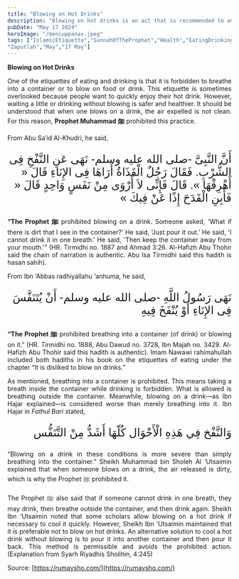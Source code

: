 ```yaml
---
title: "Blowing on Hot Drinks"
description: "Blowing on hot drinks is an act that is recommended to avoid in Islam. Prophet Muhammad ﷺ prohibited blowing on food or drinks to maintain cleanliness and health, based on the hadith which states, 'Do not breathe into a container (of drink).' (HR. Bukhari and Muslim)"
pubDate: "May 17 2024"
heroImage: "/meniuppanas.jpeg"
tags: ["IslamicEtiquette","SunnahOfTheProphet","Health","EatingDrinkingEtiquette","IslamicEthics","Hadith","Cleanliness","ProphetMuhammad","HealthyLiving","HealthTips","IslamicPractices","PropheticProhibitions","DrinkingEtiquette","CleanlinessInIslam",
"Zaputlah","May","17 May"]
---
```


**Blowing on Hot Drinks**

<p style="text-align: justify;">One of the etiquettes of eating and drinking is that it is forbidden to breathe into a container or to blow on food or drink. This etiquette is sometimes overlooked because people want to quickly enjoy their hot drink. However, waiting a little or drinking without blowing is safer and healthier. It should be understood that when one blows on a drink, the air expelled is not clean. For this reason, <strong>Prophet Muhammad ﷺ</strong> prohibited this practice.</p>

<p style="text-align: justify;">From Abu Sa’id Al-Khudri, he said,</p>

<p style="font-family: 'Neirizi Regular', sans-serif; font-size: 25px; direction: rtl;">
أَنَّ النَّبِىَّ -صلى الله عليه وسلم- نَهَى عَنِ النَّفْخِ فِى الشُّرْبِ. فَقَالَ رَجُلٌ الْقَذَاةُ أَرَاهَا فِى الإِنَاءِ قَالَ « أَهْرِقْهَا ». قَالَ فَإِنِّى لاَ أَرْوَى مِنْ نَفَسٍ وَاحِدٍ قَالَ « فَأَبِنِ الْقَدَحَ إِذًا عَنْ فِيكَ »
</p>

<p style="text-align: justify;"><strong>“The Prophet ﷺ</strong> prohibited blowing on a drink. Someone asked, 'What if there is dirt that I see in the container?' He said, 'Just pour it out.' He said, 'I cannot drink it in one breath.' He said, 'Then keep the container away from your mouth.'” (HR. Tirmidhi no. 1887 and Ahmad 3:26. Al-Hafizh Abu Thohir said the chain of narration is authentic. Abu Isa Tirmidhi said this hadith is hasan sahih).</p>

<p style="text-align: justify;">From Ibn ‘Abbas radhiyallahu ‘anhuma, he said,</p>

<p style="font-family: 'Neirizi Regular', sans-serif; font-size: 25px; direction: rtl;">
نَهَى رَسُولُ اللَّهِ -صلى الله عليه وسلم- أَنْ يُتَنَفَّسَ فِى الإِنَاءِ أَوْ يُنْفَخَ فِيهِ
</p>

<p style="text-align: justify;"><strong>“The Prophet ﷺ</strong> prohibited breathing into a container (of drink) or blowing on it.” (HR. Tirmidhi no. 1888, Abu Dawud no. 3728, Ibn Majah no. 3429. Al-Hafizh Abu Thohir said this hadith is authentic). Imam Nawawi rahimahullah included both hadiths in his book on the etiquettes of eating under the chapter “It is disliked to blow on drinks.”</p>

<p style="text-align: justify;">As mentioned, breathing into a container is prohibited. This means taking a breath inside the container while drinking is forbidden. What is allowed is breathing outside the container. Meanwhile, blowing on a drink—as Ibn Hajar explained—is considered worse than merely breathing into it. Ibn Hajar in <em>Fathul Bari</em> stated,</p>

<p style="font-family: 'Neirizi Regular', sans-serif; font-size: 25px; direction: rtl;">
وَالنَّفْخ فِي هَذِهِ الْأَحْوَال كُلّهَا أَشَدُّ مِنْ التَّنَفُّس
</p>

<p style="text-align: justify;">“Blowing on a drink in these conditions is more severe than simply breathing into the container.” Sheikh Muhammad bin Sholeh Al ‘Utsaimin explained that when someone blows on a drink, the air released is dirty, which is why the Prophet ﷺ prohibited it.</p>

<p style="text-align: justify;">The Prophet ﷺ also said that if someone cannot drink in one breath, they may drink, then breathe outside the container, and then drink again. Sheikh Ibn ‘Utsaimin noted that some scholars allow blowing on a hot drink if necessary to cool it quickly. However, Sheikh Ibn ‘Utsaimin maintained that it is preferable not to blow on hot drinks. An alternative solution to cool a hot drink without blowing is to pour it into another container and then pour it back. This method is permissible and avoids the prohibited action. (Explanation from Syarh Riyadhis Sholihin, 4:245)</p>

Source: [https://rumaysho.com/](https://rumaysho.com/)
